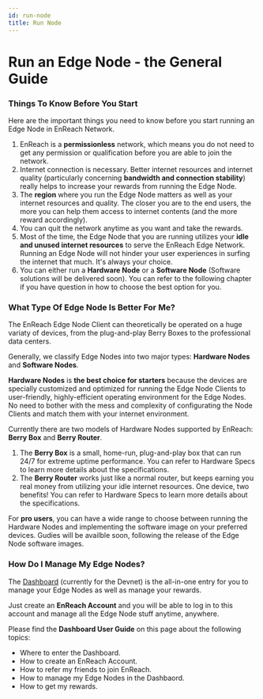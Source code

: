 ```yaml
---
id: run-node
title: Run Node
---
```


# Run an Edge Node - the General Guide

### Things To Know Before You Start 
Here are the important things you need to know before you start running an Edge Node in EnReach Network. 

1. EnReach is a **permissionless** network, which means you do not need to get any permission or qualification before you are able to join the network. 
2. Internet connection is necessary. Better internet resources and internet quality (particularly concerning **bandwidth and connection stability**) really helps to increase your rewards from running the Edge Node. 
3. The **region** where you run the Edge Node matters as well as your internet resources and quality. The closer you are to the end users, the more you can help them access to internet contents (and the more reward accordingly). 
4. You can quit the network anytime as you want and take the rewards. 
5. Most of the time, the Edge Node that you are running utilizes your **idle and unused internet resources** to serve the EnReach Edge Network. Running an Edge Node will not hinder your user experiences in surfing the internet that much. It's always your choice.    
6. You can either run a **Hardware Node** or a **Software Node** (Software solutions will be delivered soon). You can refer to the following chapter if you have question in how to choose the best option for you. 

### What Type Of Edge Node Is Better For Me?

The EnReach Edge Node Client can theoretically be operated on a huge variaty of devices, from the plug-and-play Berry Boxes to the professional data centers. 

Generally, we classify Edge Nodes into two major types: **Hardware Nodes** and **Software Nodes**. 

**Hardware Nodes** is **the best choice for starters** because the devices are specially customized and optimized for running the Edge Node Clients to user-friendly, highly-efficient operating environment for the Edge Nodes. No need to bother with the mess and complexity of configurating the Node Clients and match them with your internet environment. 

Currently there are two models of Hardware Nodes supported by EnReach: **Berry Box** and **Berry Router**. 

1. The **Berry Box** is a small, home-run, plug-and-play box that can run 24/7 for extreme uptime performance. You can refer to <Link to="/edge-node/device-specs">Hardware Specs</Link> to learn more details about the specifications. 
2. The **Berry Router** works just like a normal router, but keeps earning you real money from utilizing your idle internet resources. One device, two benefits! You can refer to <Link to="/edge-node/device-specs">Hardware Specs</Link> to learn more details about the specifications. 

For **pro users**, you can have a wide range to choose between running the Hardware Nodes and implementing the software image on your preferred devices. Gudies will be availble soon, following the release of the Edge Node software images. 

### How Do I Manage My Edge Nodes?

The [Dashboard](https://devnet.dashboard.enreach.network/?mode=devnet&tab=nodes) (currently for the Devnet) is the all-in-one entry for you to manage your Edge Nodes as well as manage your rewards. 

Just create an **EnReach Account** and you will be able to log in to this account and manage all the Edge Node stuff anytime, anywhere.  

Please find the **Dashboard User Guide** on <Link to="/user-guides/dashboard">this page</Link> about the following topics: 

- Where to enter the Dashboard.
- How to create an EnReach Account. 
- How to refer my friends to join EnReach. 
- How to manage my Edge Nodes in the Dashbaord.
- How to get my rewards. 
